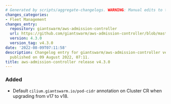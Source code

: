 ```yaml
---
# Generated by scripts/aggregate-changelogs. WARNING: Manual edits to this files will be overwritten.
changes_categories:
- Fleet Management
changes_entry:
  repository: giantswarm/aws-admission-controller
  url: https://github.com/giantswarm/aws-admission-controller/blob/master/CHANGELOG.md#430---2022-08-09
  version: 4.3.0
  version_tag: v4.3.0
date: '2022-08-09T07:11:58'
description: Changelog entry for giantswarm/aws-admission-controller version 4.3.0,
  published on 09 August 2022, 07:11.
title: aws-admission-controller release v4.3.0
---
```


### Added
- Default `cilium.giantswarm.io/pod-cidr` annotation on Cluster CR when upgrading from v17 to v18.
